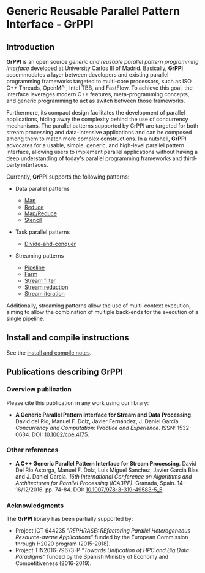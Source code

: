 # Generic Reusable Parallel Pattern Interface - GrPPI

## Introduction ##

**GrPPI** is an open source *generic and reusable parallel pattern programming
interface* developed at University Carlos III of Madrid. Basically, **GrPPI**
accommodates a layer between developers and existing parallel programming
frameworks targeted to multi-core processors, such as ISO C++ Threads, OpenMP
, Intel TBB, and FastFlow. To achieve this goal, the interface leverages
modern C++ features, meta-programming concepts, and generic programming
to act as switch between those frameworks. 

Furthermore, its compact design facilitates the development of parallel
applications, hiding away the complexity behind the use of concurrency
mechanisms. The parallel patterns supported by GrPPI are targeted for both
stream processing and data-intensive applications and can be composed among
them to match more complex constructions. In a nutshell, **GrPPI** advocates
for a usable, simple, generic, and high-level parallel pattern interface,
allowing users to implement parallel applications without having a deep
understanding of today's parallel programming frameworks and third-party
interfaces.

Currently, **GrPPI** supports the following patterns:

  * Data parallel patterns
    * [Map](doc/map.md)
    * [Reduce](doc/reduce.md)
    * [Map/Reduce](doc/map-reduce.md)
    * [Stencil](doc/stencil.md)

  * Task parallel patterns
    * [Divide-and-conquer](doc/divide-conquer.md)

  * Streaming patterns
    * [Pipeline](doc/pipeline.md)
    * [Farm](doc/farm.md)
    * [Stream filter](doc/stream-filter.md)
    * [Stream reduction](doc/stream-reduce.md)
    * [Stream iteration](doc/stream-iteration.md)

Additionally, streaming patterns allow the use of multi-context execution,
aiming to allow the combination of multiple back-ends for the execution of
a single pipeline.

## Install and compile instructions

See the [install and compile notes](doc/install-notes.md).

## Publications describing GrPPI

### Overview publication

Please cite this publication in any work using our library:

* **A Generic Parallel Pattern Interface for Stream and Data Processing**. David del Rio, Manuel F. Dolz, Javier Fernández, J. Daniel García. *Concurrency and Computation: Practice and Experience*. ISSN: 1532-0634. DOI: [10.1002/cpe.4175](http://dx.doi.org/10.1002/cpe.4175).


### Other references

* **A C++ Generic Parallel Pattern Interface for Stream Processing**. David Del Río Astorga, Manuel F. Dolz, Luis Miguel Sanchez, Javier Garcia Blas and J. Daniel Garcia. *16th International Conference on Algorithms and Architectures for Parallel Processing (ICA3PP)*. Granada, Spain. 14-16/12/2016. pp. 74-84. DOI: [10.1007/978-3-319-49583-5_5](http://dx.doi.org/10.1007/978-3-319-49583-5_5)

### Acknowledgments

The **GrPPI** library has been partially supported by:

* Project ICT 644235 *"REPHRASE: REfactoring Parallel Heterogeneous Resource-aware Applications"* funded by the European Commission through H2020 program (2015-2018).
* Project TIN2016-79673-P *“Towards Unification of HPC and Big Data Paradigms”* funded by the Spanish Ministry of Economy and Competitiveness (2016-2019).
